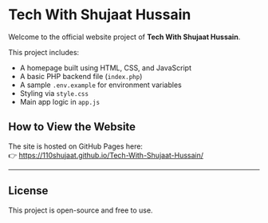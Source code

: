# Tech With Shujaat Hussain

Welcome to the official website project of **Tech With Shujaat Hussain**.

This project includes:
- A homepage built using HTML, CSS, and JavaScript
- A basic PHP backend file (`index.php`)
- A sample `.env.example` for environment variables
- Styling via `style.css`
- Main app logic in `app.js`

## How to View the Website

The site is hosted on GitHub Pages here:  
👉 https://110shujaat.github.io/Tech-With-Shujaat-Hussain/

---

## License
This project is open-source and free to use.
